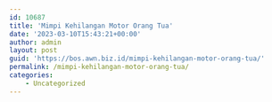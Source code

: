 ```yaml
---
id: 10687
title: 'Mimpi Kehilangan Motor Orang Tua'
date: '2023-03-10T15:43:21+00:00'
author: admin
layout: post
guid: 'https://bos.awn.biz.id/mimpi-kehilangan-motor-orang-tua/'
permalink: /mimpi-kehilangan-motor-orang-tua/
categories:
    - Uncategorized
---
```


